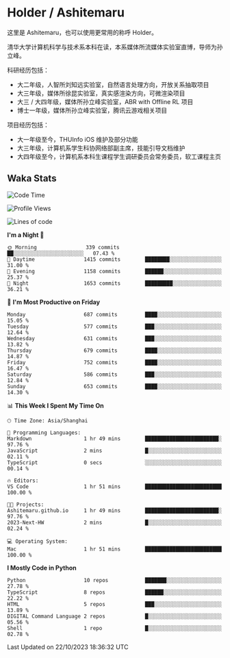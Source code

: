 # Holder / Ashitemaru

这里是 Ashitemaru，也可以使用更常用的称呼 Holder。

清华大学计算机科学与技术系本科在读，本系媒体所流媒体实验室直博，导师为孙立峰。

科研经历包括：

- 大二年级，人智所刘知远实验室，自然语言处理方向，开放关系抽取项目
- 大三年级，媒体所徐昆实验室，真实感渲染方向，可微渲染项目
- 大三 / 大四年级，媒体所孙立峰实验室，ABR with Offline RL 项目
- 博士一年级，媒体所孙立峰实验室，腾讯云游戏相关项目

项目经历包括：

- 大一年级至今，THUInfo iOS 维护及部分功能
- 大三年级，计算机系学生科协网络部副主席，技能引导文档维护
- 大四年级至今，计算机系本科生课程学生调研委员会常务委员，软工课程主页

## Waka Stats

<!--START_SECTION:waka-->
![Code Time](http://img.shields.io/badge/Code%20Time-1%2C018%20hrs%2013%20mins-blue)

![Profile Views](http://img.shields.io/badge/Profile%20Views-21-blue)

![Lines of code](https://img.shields.io/badge/From%20Hello%20World%20I%27ve%20Written-3.2%20million%20lines%20of%20code-blue)

**I'm a Night 🦉** 

```text
🌞 Morning                339 commits         ██░░░░░░░░░░░░░░░░░░░░░░░   07.43 % 
🌆 Daytime                1415 commits        ████████░░░░░░░░░░░░░░░░░   31.00 % 
🌃 Evening                1158 commits        ██████░░░░░░░░░░░░░░░░░░░   25.37 % 
🌙 Night                  1653 commits        █████████░░░░░░░░░░░░░░░░   36.21 % 
```
📅 **I'm Most Productive on Friday** 

```text
Monday                   687 commits         ████░░░░░░░░░░░░░░░░░░░░░   15.05 % 
Tuesday                  577 commits         ███░░░░░░░░░░░░░░░░░░░░░░   12.64 % 
Wednesday                631 commits         ███░░░░░░░░░░░░░░░░░░░░░░   13.82 % 
Thursday                 679 commits         ████░░░░░░░░░░░░░░░░░░░░░   14.87 % 
Friday                   752 commits         ████░░░░░░░░░░░░░░░░░░░░░   16.47 % 
Saturday                 586 commits         ███░░░░░░░░░░░░░░░░░░░░░░   12.84 % 
Sunday                   653 commits         ████░░░░░░░░░░░░░░░░░░░░░   14.30 % 
```


📊 **This Week I Spent My Time On** 

```text
🕑︎ Time Zone: Asia/Shanghai

💬 Programming Languages: 
Markdown                 1 hr 49 mins        ████████████████████████░   97.76 % 
JavaScript               2 mins              █░░░░░░░░░░░░░░░░░░░░░░░░   02.11 % 
TypeScript               0 secs              ░░░░░░░░░░░░░░░░░░░░░░░░░   00.14 % 

🔥 Editors: 
VS Code                  1 hr 51 mins        █████████████████████████   100.00 % 

🐱‍💻 Projects: 
Ashitemaru.github.io     1 hr 49 mins        ████████████████████████░   97.76 % 
2023-Next-HW             2 mins              █░░░░░░░░░░░░░░░░░░░░░░░░   02.24 % 

💻 Operating System: 
Mac                      1 hr 51 mins        █████████████████████████   100.00 % 
```

**I Mostly Code in Python** 

```text
Python                   10 repos            ███████░░░░░░░░░░░░░░░░░░   27.78 % 
TypeScript               8 repos             ██████░░░░░░░░░░░░░░░░░░░   22.22 % 
HTML                     5 repos             ███░░░░░░░░░░░░░░░░░░░░░░   13.89 % 
DIGITAL Command Language 2 repos             █░░░░░░░░░░░░░░░░░░░░░░░░   05.56 % 
Shell                    1 repo              █░░░░░░░░░░░░░░░░░░░░░░░░   02.78 % 
```




 Last Updated on 22/10/2023 18:36:32 UTC
<!--END_SECTION:waka-->

<!--
**Ashitemaru/Ashitemaru** is a ✨ _special_ ✨ repository because its `README.md` (this file) appears on your GitHub profile.

Here are some ideas to get you started:

- 🔭 I’m currently working on ...
- 🌱 I’m currently learning ...
- 👯 I’m looking to collaborate on ...
- 🤔 I’m looking for help with ...
- 💬 Ask me about ...
- 📫 How to reach me: ...
- 😄 Pronouns: ...
- ⚡ Fun fact: ...
-->
